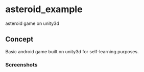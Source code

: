 # asteroid_example
asteroid game on unity3d

## Concept

Basic android game built on unity3d for self-learning purposes.

### Screenshots
